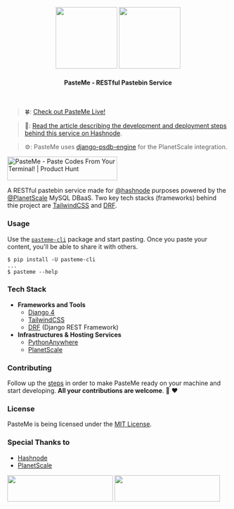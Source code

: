 <p align="center">
    <img src="https://raw.githubusercontent.com/collove/pasteme/main/.git_components/dark.svg#gh-dark-mode-only" width="140">
    <img src="https://raw.githubusercontent.com/collove/pasteme/main/.git_components/light.svg#gh-light-mode-only" width="140">
    <h4 align="center">PasteMe - RESTful Pastebin Service</h4>
</p><br>

> 🍀: [Check out PasteMe Live!](https://pasteme.pythonanywhere.com)

> 📰: [Read the article describing the development and deployment steps behind this service on Hashnode](https://imsadra.me/pasteme-paste-codes-from-your-terminal).

> ⚙️: PasteMe uses [django-psdb-engine](https://github.com/lnxpy/django-psdb-engine) for the PlanetScale integration.

<a href="https://www.producthunt.com/products/pasteme/reviews?utm_source=badge-product_review&utm_medium=badge&utm_souce=badge-pasteme" target="_blank"><img src="https://api.producthunt.com/widgets/embed-image/v1/product_review.svg?product_id=502730&theme=light" alt="PasteMe - Paste&#0032;Codes&#0032;From&#0032;Your&#0032;Terminal&#0033; | Product Hunt" style="width: 250px; height: 54px;" width="250" height="54" /></a>

A RESTful pastebin service made for [@hashnode](https://github.com/hashnode) purposes powered by the [@PlanetScale](https://github.com/planetscale) MySQL DBaaS. Two key tech stacks (frameworks) behind thie project are [TailwindCSS](https://tailwindcss.com/) and [DRF](https://www.django-rest-framework.org/).

### Usage
Use the [`pasteme-cli`](https://pypi.org/project/pasteme-cli/) package and start pasting. Once you paste your content, you'll be able to share it with others.

```shell
$ pip install -U pasteme-cli
...
$ pasteme --help
```

### Tech Stack
- __Frameworks and Tools__
  - [Django 4](https://www.djangoproject.com/)
  - [TailwindCSS](https://tailwindcss.com/)
  - [DRF](https://www.django-rest-framework.org/) (Django REST Framework)
- __Infrastructures & Hosting Services__
  - [PythonAnywhere](https://pythonanywhere.com)
  - [PlanetScale](https://planetscale.com)

### Contributing
Follow up the [steps](CONTRIBUTING.md) in order to make PasteMe ready on your machine and start developing. **All your contributions are welcome**. 🍻 ♥️

### License
PasteMe is being licensed under the [MIT License](https://github.com/collove/pasteme/blob/main/LICENSE).

### Special Thanks to
- [Hashnode](https://hashnode.com/)
- [PlanetScale](https://planetscale.com/)

<img width="240" height="60" src="https://raw.githubusercontent.com/collove/pasteme/ee9db4cc136c004ef67d93e2942fbc17d990b6e7/.git_components/badge_light.svg#gh-light-mode-only">

<img width="240" height="60" src="https://raw.githubusercontent.com/collove/pasteme/ee9db4cc136c004ef67d93e2942fbc17d990b6e7/.git_components/badge_dark.svg#gh-dark-mode-only">
